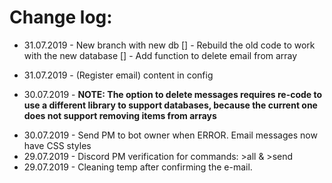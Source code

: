 # Change log:

- 31.07.2019 - New branch with new db
    [] - Rebuild the old code to work with the new database
    [] - Add function to delete email from array
* 31.07.2019 - (Register email) content in config
- 30.07.2019 - <b>NOTE: The option to delete messages requires re-code to use a different library to support databases, because the current one does not support removing items from arrays</b>
* 30.07.2019 - Send PM to bot owner when ERROR. Email messages now have CSS styles
* 29.07.2019 - Discord PM verification for commands: >all & >send
* 29.07.2019 - Cleaning temp after confirming the e-mail.
